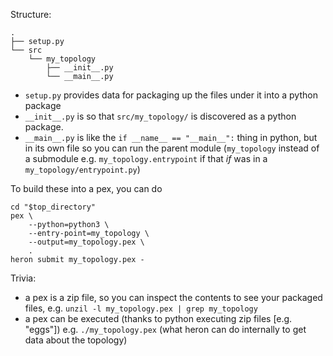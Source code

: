 Structure:
```
.
├── setup.py
└── src
    └── my_topology
        ├── __init__.py
        └── __main__.py
```
 * `setup.py` provides data for packaging up the files under it into a python package
 * `__init__.py` is so that `src/my_topology/` is discovered as a python package.
 * `__main__.py` is like the `if __name__ == "__main__":` thing in python, but in its own file so you can run the parent module (`my_topology` instead of a submodule e.g. `my_topology.entrypoint` if that _if_ was in a `my_topology/entrypoint.py`)

To build these into a pex, you can do
```shell
cd "$top_directory"
pex \
    --python=python3 \
    --entry-point=my_topology \
    --output=my_topology.pex \
    .
heron submit my_topology.pex -
```

Trivia:
 * a pex is a zip file, so you can inspect the contents to see your packaged files, e.g. `unzil -l my_topology.pex | grep my_topology`
 * a pex can be executed (thanks to python executing zip files [e.g. "eggs"]) e.g. `./my_topology.pex` (what heron can do internally to get data about the topology)
